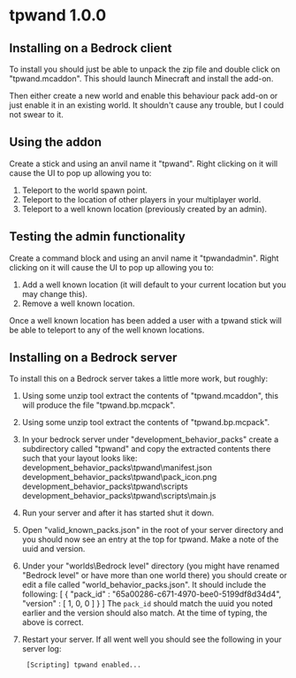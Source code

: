 # tpwand 1.0.0

## Installing on a Bedrock client

To install you should just be able to unpack the zip file and double click on "tpwand.mcaddon". This should launch Minecraft and install the add-on.

Then either create a new world and enable this behaviour pack add-on or just enable it in an existing world. It shouldn't cause any trouble, but I could not swear to it.

## Using the addon

Create a stick and using an anvil name it "tpwand". Right clicking on it will cause the UI to pop up allowing you to:

1) Teleport to the world spawn point.
2) Teleport to the location of other players in your multiplayer world.
3) Teleport to a well known location (previously created by an admin).

## Testing the admin functionality

Create a command block and using an anvil name it "tpwandadmin". Right clicking on it will cause the UI to pop up allowing you to:

1) Add a well known location (it will default to your current location but you may change this).
2) Remove a well known location.

Once a well known location has been added a user with a tpwand stick will be able to teleport to any of the well known locations.

## Installing on a Bedrock server

To install this on a Bedrock server takes a little more work, but roughly:

1) Using some unzip tool extract the contents of "tpwand.mcaddon", this will produce the file "tpwand.bp.mcpack".
2) Using some unzip tool extract the contents of "tpwand.bp.mcpack".
3) In your bedrock server under "development_behavior_packs" create a subdirectory called "tpwand" and copy the extracted contents there such that your layout looks like:
    development_behavior_packs\tpwand\manifest.json
    development_behavior_packs\tpwand\pack_icon.png
    development_behavior_packs\tpwand\scripts
    development_behavior_packs\tpwand\scripts\main.js
4) Run your server and after it has started shut it down.
5) Open "valid_known_packs.json" in the root of your server directory and you should now see an entry at the top for tpwand. Make a note of the uuid and version.
6) Under your "worlds\Bedrock level" directory (you might have renamed "Bedrock level" or have more than one world there) you should create or edit a file called "world_behavior_packs.json". It should include the following:
        [
            {
                "pack_id" : "65a00286-c671-4970-bee0-5199df8d34d4",
                "version" : [ 1, 0, 0 ]
            }
        ]
    The `pack_id` should match the uuid you noted earlier and the version should also match. At the time of typing, the above is correct.

7) Restart your server. If all went well you should see the following in your server log:

        [Scripting] tpwand enabled...
